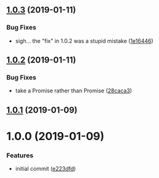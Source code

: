 <a name="1.0.3"></a>
## [1.0.3](https://github.com/lddubeau/expect-rejection/compare/v1.0.2...v1.0.3) (2019-01-11)


### Bug Fixes

* sigh... the "fix" in 1.0.2 was a stupid mistake ([1e16446](https://github.com/lddubeau/expect-rejection/commit/1e16446))



<a name="1.0.2"></a>
## [1.0.2](https://github.com/lddubeau/expect-rejection/compare/v1.0.1...v1.0.2) (2019-01-11)


### Bug Fixes

* take a Promise<any> rather than Promise<unknown> ([28caca3](https://github.com/lddubeau/expect-rejection/commit/28caca3))



<a name="1.0.1"></a>
## [1.0.1](https://github.com/lddubeau/expect-rejection/compare/v1.0.0...v1.0.1) (2019-01-09)



<a name="1.0.0"></a>
# 1.0.0 (2019-01-09)


### Features

* initial commit ([e223dfd](https://github.com/lddubeau/expect-rejection/commit/e223dfd))




